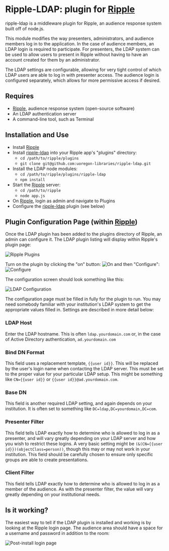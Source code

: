 Ripple-LDAP: plugin for [Ripple][0]
====================

ripple-ldap is a middleware plugin for Ripple, an audience response system built off of node.js.

This module modifies the way presenters, administrators, and audience members log in to the application.
In the case of audience members, an LDAP login is required to participate.  For presenters, the
LDAP system can be used to allow users to present in Ripple without having to have an account
created for them by an administrator.

The LDAP settings are configurable, allowing for very tight control of which LDAP users are able
to log in with presenter access.  The audience login is configured separately, which allows for
more permissive access if desired.

Requires
---------------------

- [Ripple][0], audience response system (open-source software)
- An LDAP authentication server
- A command-line tool, such as Terminal

Installation and Use
---------------------

- Install [Ripple][0]
- Install [ripple-ldap][1] into your Ripple app's "plugins" directory:
  - `cd /path/to/ripple/plugins`
  - `git clone git@github.com:uoregon-libraries/ripple-ldap.git`
- Install the LDAP node modules:
  - `cd /path/to/ripple/plugins/ripple-ldap`
  - `npm install`
- Start the [Ripple][0] server:
  - `cd /path/to/ripple`
  - `node app.js`
- On [Ripple][0], login as admin and navigate to Plugins
- Configure the [ripple-ldap][1] plugin (see below)

Plugin Configuration Page (within [Ripple][0])
---------------------

Once the LDAP plugin has been added to the plugins directory of Ripple, an admin can configure it.
The LDAP plugin listing will display within Ripple's plugin page:

![Ripple Plugins][plugins]

Turn on the plugin by clicking the "on" button: ![On][on-button] and then "Configure": ![Configure][configure-button]

The configuration screen should look something like this:

![LDAP Configuration][ldap-config]

The configuration page must be filled in fully for the plugin to run.  You may need somebody
familiar with your institution's LDAP system to get the appropriate values filled in.  Settings
are described in more detail below:

### LDAP Host

Enter the LDAP hostname.  This is often `ldap.yourdomain.com` or, in the case of Active Directory
authentication, `ad.yourdomain.com`

### Bind DN Format

This field uses a replacement template, `{{user id}}`.  This will be replaced by the user's login
name when contacting the LDAP server.  This must be set to the proper value for your particular
LDAP setup.  This might be something like `CN={{user id}}` or `{{user id}}@ad.yourdomain.com`.

### Base DN

This field is another required LDAP setting, and again depends on your institution.  It is often
set to something like `DC=ldap,DC=yourdomain,DC=com`.

### Presenter Filter

This field tells LDAP exactly how to determine who is allowed to log in as a presenter, and will
vary greatly depending on your LDAP server and how you wish to restrict these logins.  A very basic
setting might be `(&(CN={{user id}})(objectClass=person))`, though this may or may not work in your
institution.  This field should be carefully chosen to ensure only specific groups are able to
create presentations.

### Client Filter

This field tells LDAP exactly how to determine who is allowed to log in as a member of the audience.
As with the presenter filter, the value will vary greatly depending on your institutional needs.


Is it working?
--------------

The easiest way to tell if the LDAP plugin is installed and working is by looking at the Ripple
login page.  The audience area should have a space for a username and password in addition to the
room:

![Post-install login page][login-page]

[0]: https://github.com/uoregon-libraries/ripple  "Ripple on github"
[1]: https://github.com/uoregon-libraries/ripple-ldap "LDAP plugin on github"

[plugins]: https://github.com/uoregon-libraries/ripple-ldap/raw/master/doc-images/plugin-listing.png "Plugins listing"
[on-button]: https://github.com/uoregon-libraries/ripple-ldap/raw/master/doc-images/on-button.png "Plugin 'on' button"
[configure-button]: https://github.com/uoregon-libraries/ripple-ldap/raw/master/doc-images/configure-button.png "Plugin 'configure' button"
[ldap-config]: https://github.com/uoregon-libraries/ripple-ldap/raw/master/doc-images/ldap-configuration.png "LDAP Plugin configuration page"
[login-page]: https://github.com/uoregon-libraries/ripple-ldap/raw/master/doc-images/post-install-login-page.png "Login page after LDAP install"
